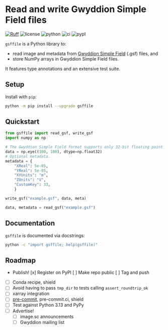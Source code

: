 # Read and write Gwyddion Simple Field files

[![Ruff](https://img.shields.io/endpoint?url=https://raw.githubusercontent.com/astral-sh/ruff/main/assets/badge/v2.json)](https://github.com/astral-sh/ruff)
![license](https://img.shields.io/github/license/angelo-peronio/gsffile)
![python](https://img.shields.io/pypi/pyversions/gsffile)
![ci](https://github.com/angelo-peronio/gsffile/actions/workflows/ci.yaml/badge.svg)
![pypI](https://img.shields.io/pypi/v/gsffile)

`gsffile` is a Python library to:

* read image and metadata from [Gwyddion Simple Field](http://gwyddion.net/documentation/user-guide-en/gsf.html) (.gsf) files, and
* store NumPy arrays in Gwyddion Simple Field files.

It features type annotations and an extensive test suite.

## Setup

Install with `pip`:

```bash
python -m pip install --upgrade gsffile
```

## Quickstart

```python
from gsffile import read_gsf, write_gsf
import numpy as np

# The Gwyddion Simple Field format supports only 32-bit floating point data.
data = np.eye((100, 100), dtype=np.float32)
# Optional metadata.
metadata = {
    "XReal": 5e-05,
    "YReal": 5e-05,
    "XYUnits": "m",
    "ZUnits": "V",
    "CustomKey": 33,
    }

write_gsf("example.gsf", data, meta)

data, metadata = read_gsf("example.gsf")
```

## Documentation

`gsffile` is documented via docstrings:

```bash
python -c "import gsffile; help(gsffile)"
```

## Roadmap

* Publish!
    [x] Register on PyPI
    [ ] Make repo public
    [ ] Tag and push
* [ ] Conda recipe, shield
* [ ] Avoid having to pass `tmp_dir` to tests calling `assert_roundtrip_ok`
* [ ] xarray integration
* [ ] [pre-commit](https://learn.scientific-python.org/development/guides/style/), pre-commit.ci, shield
* [ ] Test against Python 3.13 and PyPy
* [ ] Advertise!
    * [ ] image.sc announcements
    * [ ] Gwyddion mailing list
